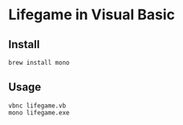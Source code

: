 # Lifegame in Visual Basic

## Install

```
brew install mono
```

## Usage

```
vbnc lifegame.vb
mono lifegame.exe
```
